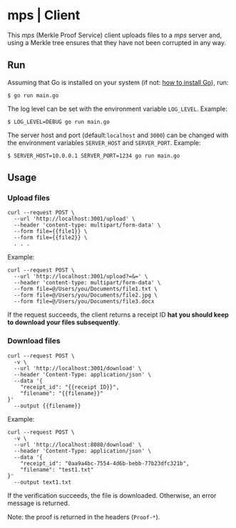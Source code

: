# mps | Client

This *mps* (Merkle Proof Service) client uploads files to a *mps* server and, using a Merkle tree ensures that they have not been corrupted in any way.

## Run

Assuming that Go is installed on your system (if not: [how to install Go](https://go.dev/doc/install)), run:

```
$ go run main.go
```

The log level can be set with the environment variable `LOG_LEVEL`. Example: 

```
$ LOG_LEVEL=DEBUG go run main.go
```

The server host and port (default:`localhost` and `3000`) can be changed with the environment variables `SERVER_HOST` and `SERVER_PORT`. Example: 

```
$ SERVER_HOST=10.0.0.1 SERVER_PORT=1234 go run main.go
```

## Usage

### Upload files

```
curl --request POST \
  --url 'http://localhost:3001/upload' \
  --header 'content-type: multipart/form-data' \
  --form file={{file1}} \
  --form file={{file2}} \
  . . .
```

Example:

```
curl --request POST \
  --url 'http://localhost:3001/upload?=&=' \
  --header 'content-type: multipart/form-data' \
  --form file=@/Users/you/Documents/file1.txt \
  --form file=@/Users/you/Documents/file2.jpg \
  --form file=@/Users/you/Documents/file3.docx
```

If the request succeeds, the client returns a receipt ID **hat you should keep to download your files subsequently**.

### Download files

```
curl --request POST \
  -v \
  --url 'http://localhost:3001/download' \
  --header 'Content-Type: application/json' \
  --data '{
	"receipt_id": "{{receipt ID}}",
	"filename": "{{filename}}"
}'
  --output {{filename}}
```

Example:

```
curl --request POST \
  -v \
  --url 'http://localhost:8080/download' \
  --header 'Content-Type: application/json' \
  --data '{
	"receipt_id": "0aa9a4bc-7554-4d6b-bebb-77b23dfc321b",
	"filename": "test1.txt"
}'
  --output text1.txt
```

If the verification succeeds, the file is downloaded. Otherwise, an error message is returned.

Note: the proof is returned in the headers (`Proof-*`).
